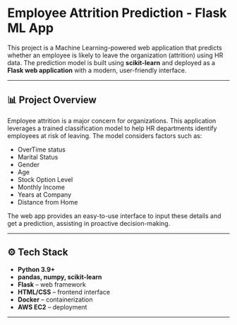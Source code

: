 # Employee Attrition Prediction - Flask ML App

This project is a Machine Learning-powered web application that predicts whether an employee is likely to leave the organization (attrition) using HR data. The prediction model is built using **scikit-learn** and deployed as a **Flask web application** with a modern, user-friendly interface.

---

## 📊 Project Overview

Employee attrition is a major concern for organizations. This application leverages a trained classification model to help HR departments identify employees at risk of leaving. The model considers factors such as:

- OverTime status  
- Marital Status  
- Gender  
- Age  
- Stock Option Level  
- Monthly Income  
- Years at Company  
- Distance from Home

The web app provides an easy-to-use interface to input these details and get a prediction, assisting in proactive decision-making.

---

## ⚙ Tech Stack

- **Python 3.9+**
- **pandas, numpy, scikit-learn**
- **Flask** – web framework
- **HTML/CSS** – frontend interface
- **Docker** – containerization
- **AWS EC2** – deployment

---

